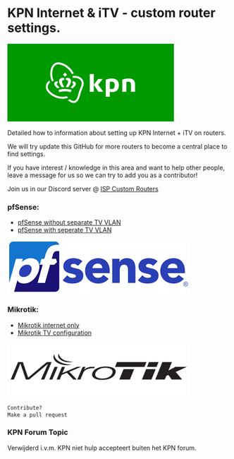 # KPN Internet & iTV - custom router settings.
![KPN](images/home/logo-kpn.png)

Detailed how to information about setting up KPN Internet + iTV on routers.

We will try update this GitHub for more routers to become a central place to find settings.

If you have interest / knowledge in this area and want to help other people, leave a message for us so we can try to add you as a contributor!

Join us in our Discord server @ [ISP Custom Routers](https://discord.gg/V2g9DQ5Vrj)


### pfSense:

* [pfSense without separate TV VLAN](/pfSense-without-vlan.md)
* [pfSense with seperate TV VLAN](/pfSense-with-vlan.md)

![pfSense](images/home/logo-pfsense.png)


### Mikrotik:

* [Mikrotik internet only](Mikrotik-Internet-only.md)
* [Mikrotik TV configuration](/Mikrotik-tv-settings.md)

<img src="images/home/logo-mikrotik.jpg" width="414" height="122" />


```
Contribute?
Make a pull request
```

### KPN Forum Topic

Verwijderd i.v.m. KPN niet hulp accepteert buiten het KPN forum.

